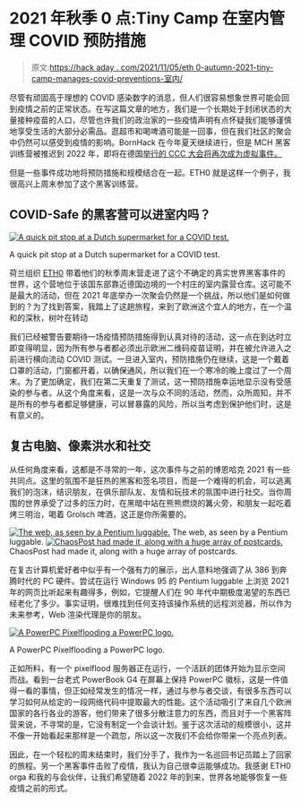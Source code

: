 # 2021 年秋季 0 点:Tiny Camp 在室内管理 COVID 预防措施

> 原文:[https://hack aday . com/2021/11/05/eth 0-autumn-2021-tiny-camp-manages-covid-preventions-室内/](https://hackaday.com/2021/11/05/eth0-autumn-2021-tiny-camp-manages-covid-precautions-indoors/)

尽管有顽固高于理想的 COVID 感染数字的消息，但人们很容易想象世界可能会回到疫情之前的正常状态。在写这篇文章的地方，我们是一个长期处于封闭状态的大量接种疫苗的人口，尽管也许我们的政治家的一些疫情声明有点怀疑我们能够谨慎地享受生活的大部分必需品。逛超市和喝啤酒可能是一回事，但在我们社区的聚会中仍然可以感受到疫情的影响。BornHack 在今年夏天继续进行，但是 MCH 黑客训练营被推迟到 2022 年，即将在德国[举行的 CCC 大会将再次成为虚拟事件。](https://hackaday.com/2021/10/02/2021-chaos-communication-congress-cancelled/)

但是一些事件成功地将预防措施和规模结合在一起。ETH0 就是这样一个例子，我很高兴上周末参加了这个黑客训练营。

## COVID-Safe 的黑客营可以进室内吗？

[![A quick pit stop at a Dutch supermarket for a COVID test.](../Images/21459e773b7344b45da59d43b96ec2cd.png)](https://hackaday.com/wp-content/uploads/2021/10/eth02021-covid-test.jpg)

A quick pit stop at a Dutch supermarket for a COVID test.

荷兰组织 [ETH0](https://wiki.eth0.nl/index.php/Main_Page) 带着他们的秋季周末营走进了这个不确定的真实世界黑客事件的世界，这个营地位于该国东部靠近德国边境的一个村庄的室内露营仓库。这可能不是最大的活动，但在 2021 年底举办一次聚会仍然是一个挑战，所以他们是如何做到的？为了找到答案，我踏上了这趟旅程，来到了欧洲这个宜人的地方，在一个温和的深秋，树叶在转动

我们已经被警告要期待一场疫情预防措施得到认真对待的活动，这一点在到达时立即变得明显，因为所有参与者都必须出示欧洲二维码疫苗证明，并在被允许进入之前进行横向流动 COVID 测试。一旦进入室内，预防措施仍在继续，这是一个戴着口罩的活动，门窗都开着，以确保通风，所以我们在一个寒冷的晚上度过了一个周末。为了更加确定，我们在第二天重复了测试，这一预防措施幸运地显示没有受感染的参与者。从这个角度来看，这是一次与众不同的活动，然而，众所周知，并不是所有的参与者都足够健康，可以冒暴露的风险，所以当考虑到保护他们时，这是有意义的。

## 复古电脑、像素洪水和社交

从任何角度来看，这都是不寻常的一年，这次事件与之前的博恩哈克 2021 有一些共同点。这里的氛围不是狂热的黑客和签名项目，而是一个难得的机会，可以逃离我们的泡沫，结识朋友，在俱乐部队友、友情和玩技术的氛围中进行社交。当你周围的世界承受了过多的压力时，在黑暗中站在熊熊燃烧的篝火旁，和朋友一起吃着烤三明治，喝着 Grolsch 啤酒，这正是你所需要的。

 [![The web, as seen by a Pentium luggable.](../Images/be9c64e147afe01a334df4b1d4e117a8.png "eth02021-luggable")](https://hackaday.com/2021/11/05/eth0-autumn-2021-tiny-camp-manages-covid-precautions-indoors/eth02021-luggable/) The web, as seen by a Pentium luggable. [![ChaosPost had made it, along with a huge array of postcards.](../Images/efccd52018670b9ce24fa6b22e7b2539.png "eth02021-chaospost")](https://hackaday.com/2021/11/05/eth0-autumn-2021-tiny-camp-manages-covid-precautions-indoors/eth02021-chaospost/) ChaosPost had made it, along with a huge array of postcards.

在复古计算机爱好者中似乎有一个强有力的展示，出人意料地强调了从 386 到奔腾时代的 PC 硬件。尝试在运行 Windows 95 的 Pentium luggable 上浏览 2021 年的网页比听起来有趣得多，例如，它提醒人们在 90 年代中期极度渴望的东西已经老化了多少。事实证明，很难找到任何支持该操作系统的远程浏览器，所以作为未来参考，Web 渲染代理是你的朋友。

[![A PowerPC Pixelflooding a PowerPC logo.](../Images/e07bd0036f42d43b458245ba2b005bcc.png)](https://hackaday.com/wp-content/uploads/2021/10/eth02021-powermac-g4.jpg)

A PowerPC Pixelflooding a PowerPC logo.

正如所料，有一个 pixelflood 服务器正在运行，一个活跃的团体开始为显示空间而战。看到一台老式 PowerBook G4 在屏幕上保持 PowerPC 徽标，这是一件值得一看的事情，但正如经常发生的情况一样，通过与参与者交谈，有很多东西可以学习如何从给定的一段网络代码中提取最大的性能。这个活动吸引了来自几个欧洲国家的各行各业的游客，他们带来了很多分散注意力的东西，而且对于一个黑客阵营来说，不寻常的是，它没有制定一个会谈计划。鉴于这次活动的规模很小，这并不像一开始看起来那样是一个疏忽，所以这一次我们不会给你带来一个亮点列表。

因此，在一个轻松的周末结束时，我们分手了，我作为一名巡回书记员踏上了回家的旅程。另一个黑客事件击败了疫情，我认为自己很幸运能够成功。我感谢 ETH0 orga 和我的与会伙伴，让我们希望随着 2022 年的到来，世界各地能够恢复一些疫情之前的形式。